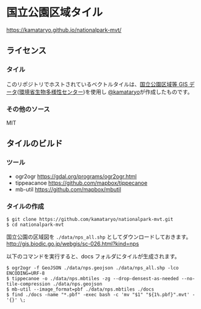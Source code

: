 # 国立公園区域タイル

https://kamataryo.github.io/nationalpark-mvt/

## ライセンス

### タイル

このリポジトリでホストされているベクトルタイルは、[国立公園区域等 GIS データ](http://gis.biodic.go.jp/webgis/sc-026.html?kind=nps)([環境省生物多様性センター](http://www.biodic.go.jp/))を使用し [@kamataryo](https://github.com/kamataryo/nationalpark-mvt)が作成したものです。

### その他のソース

MIT

## タイルのビルド

### ツール

- ogr2ogr https://gdal.org/programs/ogr2ogr.html
- tippeacanoe https://github.com/mapbox/tippecanoe
- mb-util https://github.com/mapbox/mbutil

### タイルの作成

```shell
$ git clone https://github.com/kamataryo/nationalpark-mvt.git
$ cd nationalpark-mvt
```

国立公園の区域図を `./data/nps_all.shp` としてダウンロードしておきます。
http://gis.biodic.go.jp/webgis/sc-026.html?kind=nps

以下のコマンドを実行すると、docs フォルダにタイルが生成されます。

```shell
$ ogr2ogr -f GeoJSON ./data/nps.geojson ./data/nps_all.shp -lco ENCODING=URF-8
$ tippecanoe -o ./data/nps.mbtiles -zg --drop-densest-as-needed --no-tile-compression ./data/nps.geojson
$ mb-util --image_format=pbf ./data/nps.mbtiles ./docs
$ find ./docs -name "*.pbf" -exec bash -c 'mv "$1" "${1%.pbf}".mvt' - '{}' \;
```

